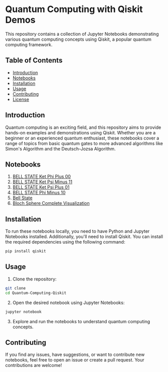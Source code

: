 
# Quantum Computing with Qiskit Demos

This repository contains a collection of Jupyter Notebooks demonstrating various quantum computing concepts using Qiskit, a popular quantum computing framework.

## Table of Contents

- [Introduction](#introduction)
- [Notebooks](#notebooks)
- [Installation](#installation)
- [Usage](#usage)
- [Contributing](#contributing)
- [License](#license)

## Introduction

Quantum computing is an exciting field, and this repository aims to provide hands-on examples and demonstrations using Qiskit. Whether you are a beginner or an experienced quantum enthusiast, these notebooks cover a range of topics from basic quantum gates to more advanced algorithms like Simon's Algorithm and the Deutsch-Jozsa Algorithm.

## Notebooks

1. [BELL STATE Ket Phi Plus 00](BELL%20STATE%20Ket%20Phi%20Plus%2000.ipynb)
2. [BELL STATE Ket Psi Minus 11](BELL%20STATE%20Ket%20Psi%20Minus%2011.ipynb)
3. [BELL STATE Ket Psi Plus 01](BELL%20STATE%20Ket%20Psi%20Plus%2001.ipynb)
4. [BELL STATE Phi Minus 10](BELL%20STATE%20Phi%20Minus%2010.ipynb)
5. [Bell State](Bell%20State.ipynb)
6. [Bloch Sphere Complete Visualization](Bloch_Sphere_Complete_Visualization.ipynb)

## Installation

To run these notebooks locally, you need to have Python and Jupyter Notebooks installed. Additionally, you'll need to install Qiskit. You can install the required dependencies using the following command:

```bash
pip install qiskit
```

## Usage

1. Clone the repository:

```bash
git clone 
cd Quantum-Computing-Qiskit
```

2. Open the desired notebook using Jupyter Notebooks:

```bash
jupyter notebook
```

3. Explore and run the notebooks to understand quantum computing concepts.

## Contributing

If you find any issues, have suggestions, or want to contribute new notebooks, feel free to open an issue or create a pull request. Your contributions are welcome!
